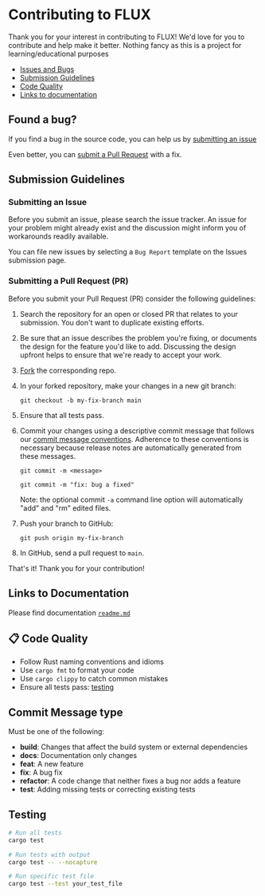 # Contributing to FLUX

Thank you for your interest in contributing to FLUX!
We'd love for you to contribute and help make it better. Nothing fancy as this is a project for learning/educational purposes

- [Issues and Bugs](#found-a-bug)
- [Submission Guidelines](#submitting-an-issue)
- [Code Quality](#-code-quality)
- [Links to documentation](#links-to-documentation)

## Found a bug?

If you find a bug in the source code, you can help us by [submitting an issue](#a-namesubmita-submission-guidelines)

Even better, you can [submit a Pull Request](#a-namesubmit-pra-submitting-a-pull-request-pr) with a fix.

## <a name="submit"></a> Submission Guidelines

### Submitting an Issue

Before you submit an issue, please search the issue tracker. An issue for your problem might already exist and the discussion might inform you of workarounds readily available.

You can file new issues by selecting a `Bug Report` template on the Issues submission page.

### <a name="submit-pr"></a> Submitting a Pull Request (PR)

Before you submit your Pull Request (PR) consider the following guidelines:

1. Search the repository for an open or closed PR that relates to your submission.
   You don't want to duplicate existing efforts.

2. Be sure that an issue describes the problem you're fixing, or documents the design for the feature you'd like to add.
   Discussing the design upfront helps to ensure that we're ready to accept your work.

3. [Fork](https://docs.github.com/en/github/getting-started-with-github/fork-a-repo) the corresponding repo.

4. In your forked repository, make your changes in a new git branch:

     ```shell
     git checkout -b my-fix-branch main
     ```
5. Ensure that all tests pass.

6. Commit your changes using a descriptive commit message that follows our [commit message conventions](#commit-message-type).
   Adherence to these conventions is necessary because release notes are automatically generated from these messages.

     ```shell
     git commit -m <message>
   
     git commit -m "fix: bug a fixed"
     ```
   Note: the optional commit `-a` command line option will automatically "add" and "rm" edited files.

7. Push your branch to GitHub:

   ```shell
   git push origin my-fix-branch
   ```

8. In GitHub, send a pull request to `main`.

That's it! Thank you for your contribution!

## Links to Documentation

Please find documentation [`readme.md`](readme.md)

## 📋 Code Quality

- Follow Rust naming conventions and idioms
- Use `cargo fmt` to format your code
- Use `cargo clippy` to catch common mistakes
- Ensure all tests pass: [testing](#testing)

## Commit Message type

Must be one of the following:

* **build**: Changes that affect the build system or external dependencies
* **docs**: Documentation only changes
* **feat**: A new feature
* **fix**: A bug fix
* **refactor**: A code change that neither fixes a bug nor adds a feature
* **test**: Adding missing tests or correcting existing tests

## Testing
```bash
# Run all tests
cargo test

# Run tests with output
cargo test -- --nocapture

# Run specific test file
cargo test --test your_test_file